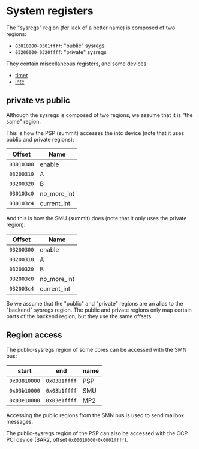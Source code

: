# System registers

The "sysregs" region (for lack of a better name) is composed of two regions:

  * `03010000-0301ffff`: "public" sysregs
  * `03200000-0320ffff`: "private" sysregs

They contain miscellaneous registers, and some devices:
  * [timer](timer.md)
  * [intc](intc.md)

## private vs public

Although the sysregs is composed of two regions, we assume that it is "the same" region.

This is how the PSP (summit) accesses the intc device (note that it uses public and private regions):

| Offset     | Name        |
| ---------- | ----------- |
| `03010300` | enable      | 
| `03200310` | A           | 
| `03200320` | B           | 
| `030103c0` | no_more_int | 
| `030103c4` | current_int | 

And this is how the SMU (summit) does (note that it only uses the private region):

| Offset     | Name        |
| ---------- | ----------- |
| `03200300` | enable      | 
| `03200310` | A           | 
| `03200320` | B           | 
| `032003c0` | no_more_int | 
| `032003c4` | current_int | 

So we assume that the "public" and "private" regions are an alias to the "backend" sysregs region.
The public and private regions only map certain parts of the backend region, but they use the same offsets.

## Region access

The public-sysregs region of some cores can be accessed with the SMN bus:

| start        | end          | name |
| ------------ | ------------ | ---- |
| `0x03810000` | `0x0381ffff` | PSP  |
| `0x03b10000` | `0x03b1ffff` | SMU  |
| `0x03e10000` | `0x03e1ffff` | MP2  |

Accessing the public regions from the SMN bus is used to send mailbox messages.

The public-sysregs region of the PSP can also be accessed with the CCP PCI device (BAR2, offset `0x00010000`-`0x0001ffff`).
